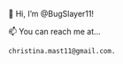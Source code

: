👋 Hi, I’m @BugSlayer11! 
  
📫 You can reach me at... 

	christina.mast11@gmail.com.
  

<!---
BugSlayer11/BugSlayer11 is a ✨ special ✨ repository because its `README.md` (this file) appears on your GitHub profile.
You can click the Preview link to take a look at your changes.
--->

